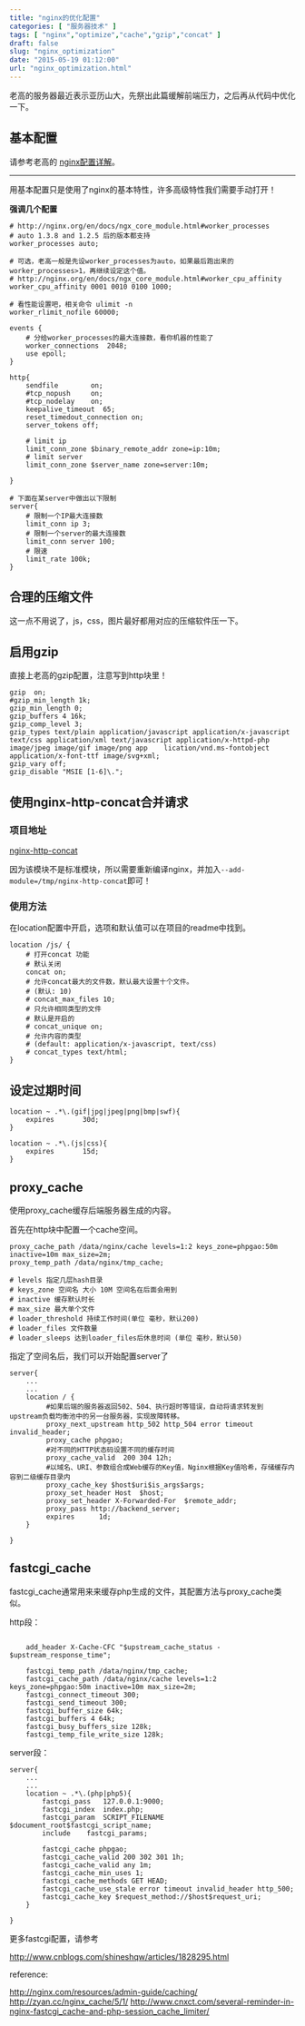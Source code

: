 ```yaml
---
title: "nginx的优化配置"
categories: [ "服务器技术" ]
tags: [ "nginx","optimize","cache","gzip","concat" ]
draft: false
slug: "nginx_optimization"
date: "2015-05-19 01:12:00"
url: "nginx_optimization.html"
---
```


老高的服务器最近表示亚历山大，先祭出此篇缓解前端压力，之后再从代码中优化一下。


<!--more-->


## 基本配置

请参考老高的 [nginx配置详解][1]。

----------

用基本配置只是使用了nginx的基本特性，许多高级特性我们需要手动打开！

**强调几个配置**

```nginx
# http://nginx.org/en/docs/ngx_core_module.html#worker_processes
# auto 1.3.8 and 1.2.5 后的版本都支持
worker_processes auto;

# 可选，老高一般是先设worker_processes为auto，如果最后跑出来的worker_processes>1，再继续设定这个值。
# http://nginx.org/en/docs/ngx_core_module.html#worker_cpu_affinity
worker_cpu_affinity 0001 0010 0100 1000;

# 看性能设置吧，相关命令 ulimit -n
worker_rlimit_nofile 60000;

events {
    # 分给worker_processes的最大连接数，看你机器的性能了
    worker_connections  2048;
    use epoll;
}

http{
    sendfile        on;
    #tcp_nopush     on;
    #tcp_nodelay    on;
    keepalive_timeout  65;
    reset_timedout_connection on;
    server_tokens off;

    # limit ip
    limit_conn_zone $binary_remote_addr zone=ip:10m;
    # limit server
    limit_conn_zone $server_name zone=server:10m;

}

# 下面在某server中做出以下限制
server{
    # 限制一个IP最大连接数
    limit_conn ip 3;
    # 限制一个server的最大连接数
    limit_conn server 100;
    # 限速
    limit_rate 100k;
}
```

## 合理的压缩文件

这一点不用说了，js，css，图片最好都用对应的压缩软件压一下。

## 启用gzip

直接上老高的gzip配置，注意写到http块里！

```nginx
gzip  on;
#gzip_min_length 1k;
gzip_min_length 0;
gzip_buffers 4 16k;
gzip_comp_level 3;
gzip_types text/plain application/javascript application/x-javascript text/css application/xml text/javascript application/x-httpd-php image/jpeg image/gif image/png app    lication/vnd.ms-fontobject application/x-font-ttf image/svg+xml;
gzip_vary off;
gzip_disable "MSIE [1-6]\.";
```

## 使用nginx-http-concat合并请求

### 项目地址

[nginx-http-concat][2]

因为该模块不是标准模块，所以需要重新编译nginx，并加入`--add-module=/tmp/nginx-http-concat`即可！

### 使用方法

在location配置中开启，选项和默认值可以在项目的readme中找到。

```
location /js/ {  
    # 打开concat 功能  
    # 默认关闭  
    concat on;  
    # 允许concat最大的文件数，默认最大设置十个文件。  
    # (默认: 10)  
    # concat_max_files 10;  
    # 只允许相同类型的文件
    # 默认是开启的  
    # concat_unique on;  
    # 允许内容的类型  
    # (default: application/x-javascript, text/css)  
    # concat_types text/html;  
}
```

## 设定过期时间

```nginx
location ~ .*\.(gif|jpg|jpeg|png|bmp|swf){
    expires       30d;
}

location ~ .*\.(js|css){
    expires       15d;
}
```

## proxy_cache

使用proxy_cache缓存后端服务器生成的内容。

首先在http块中配置一个cache空间。

```nginx
proxy_cache_path /data/nginx/cache levels=1:2 keys_zone=phpgao:50m inactive=10m max_size=2m;
proxy_temp_path /data/nginx/tmp_cache;

# levels 指定几层hash目录
# keys_zone 空间名 大小 10M 空间名在后面会用到
# inactive 缓存默认时长
# max_size 最大单个文件
# loader_threshold 持续工作时间(单位 毫秒，默认200)
# loader_files 文件数量
# loader_sleeps 达到loader_files后休息时间 (单位 毫秒，默认50)

```


指定了空间名后，我们可以开始配置server了

```nginx
server{
    ...
    ...
    location / {
         #如果后端的服务器返回502、504、执行超时等错误，自动将请求转发到upstream负载均衡池中的另一台服务器，实现故障转移。
         proxy_next_upstream http_502 http_504 error timeout invalid_header;
         proxy_cache phpgao;
         #对不同的HTTP状态码设置不同的缓存时间
         proxy_cache_valid  200 304 12h;
         #以域名、URI、参数组合成Web缓存的Key值，Nginx根据Key值哈希，存储缓存内容到二级缓存目录内
         proxy_cache_key $host$uri$is_args$args;
         proxy_set_header Host  $host;
         proxy_set_header X-Forwarded-For  $remote_addr;
         proxy_pass http://backend_server;
         expires      1d;
    }

}
```

## fastcgi_cache

fastcgi_cache通常用来来缓存php生成的文件，其配置方法与proxy_cache类似。

http段：

```nginx

    add_header X-Cache-CFC "$upstream_cache_status - $upstream_response_time";

    fastcgi_temp_path /data/nginx/tmp_cache;
    fastcgi_cache_path /data/nginx/cache levels=1:2 keys_zone=phpgao:50m inactive=10m max_size=2m;
    fastcgi_connect_timeout 300;
    fastcgi_send_timeout 300;
    fastcgi_buffer_size 64k;
    fastcgi_buffers 4 64k;
    fastcgi_busy_buffers_size 128k;
    fastcgi_temp_file_write_size 128k;
```

server段：

```
server{
    ...
    ...
    location ~ .*\.(php|php5){
        fastcgi_pass   127.0.0.1:9000;
        fastcgi_index  index.php;
        fastcgi_param  SCRIPT_FILENAME $document_root$fastcgi_script_name;
        include    fastcgi_params;

        fastcgi_cache phpgao;
        fastcgi_cache_valid 200 302 301 1h;
        fastcgi_cache_valid any 1m;
        fastcgi_cache_min_uses 1;
        fastcgi_cache_methods GET HEAD;
        fastcgi_cache_use_stale error timeout invalid_header http_500;
        fastcgi_cache_key $request_method://$host$request_uri;
    }

}
```

更多fastcgi配置，请参考

http://www.cnblogs.com/shineshqw/articles/1828295.html

reference:

http://nginx.com/resources/admin-guide/caching/
http://zyan.cc/nginx_cache/5/1/
http://www.cnxct.com/several-reminder-in-nginx-fastcgi_cache-and-php-session_cache_limiter/


  [1]: https://blog.phpgao.com/nginx_conf.html
  [2]: https://github.com/alibaba/nginx-http-concat